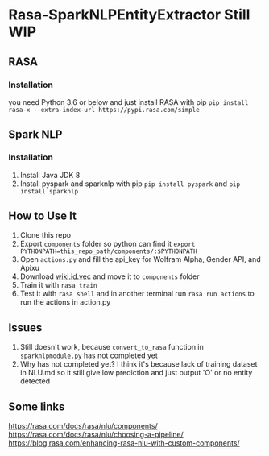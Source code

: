 # Rasa-SparkNLPEntityExtractor Still WIP

## RASA
### Installation
you need Python 3.6 or below and just install RASA with pip
`pip install rasa-x --extra-index-url https://pypi.rasa.com/simple`

## Spark NLP
### Installation
1. Install Java JDK 8
2. Install pyspark and sparknlp with pip
`pip install pyspark` and `pip install sparknlp`

## How to Use It
1. Clone this repo
2. Export `components` folder so python can find it
`export PYTHONPATH=this_repo_path/components/:$PYTHONPATH`
3. Open `actions.py` and fill the api_key for Wolfram Alpha, Gender API, and Apixu
4. Download [wiki.id.vec](https://dl.fbaipublicfiles.com/fasttext/vectors-wiki/wiki.id.vec) and move it to `components` folder
3. Train it with `rasa train`
4. Test it with `rasa shell` and in another terminal run `rasa run actions` to run the actions in action.py

## Issues
1. Still doesn't work, because `convert_to_rasa` function in `sparknlpmodule.py` has not completed yet
2. Why has not completed yet? I think it's because lack of training dataset in NLU.md so it still give low prediction and just output 'O' or no entity detected

## Some links
https://rasa.com/docs/rasa/nlu/components/
https://rasa.com/docs/rasa/nlu/choosing-a-pipeline/
https://blog.rasa.com/enhancing-rasa-nlu-with-custom-components/

